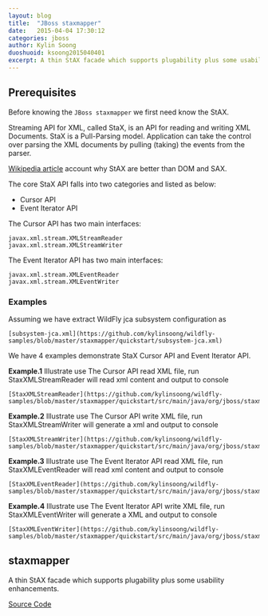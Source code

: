 ```yaml
---
layout: blog
title:  "JBoss staxmapper"
date:   2015-04-04 17:30:12
categories: jboss
author: Kylin Soong
duoshuoid: ksoong2015040401
excerpt: A thin StAX facade which supports plugability plus some usability enhancements.  
---
```


## Prerequisites

Before knowing the `JBoss staxmapper` we first need know the StAX.

Streaming API for XML, called StaX, is an API for reading and writing XML Documents. StaX is a Pull-Parsing model. Application can take the control over parsing the XML documents by pulling (taking) the events from the parser. 

[Wikipedia article](http://en.wikipedia.org/wiki/StAX) account why StAX are better than DOM and SAX.

The core StaX API falls into two categories and listed as below:

* Cursor API
* Event Iterator API

The Cursor API has two main interfaces:

~~~
javax.xml.stream.XMLStreamReader
javax.xml.stream.XMLStreamWriter
~~~

The Event Iterator API has two main interfaces:

~~~
javax.xml.stream.XMLEventReader
javax.xml.stream.XMLEventWriter
~~~

### Examples

Assuming we have extract WildFly jca subsystem configuration as 

	[subsystem-jca.xml](https://github.com/kylinsoong/wildfly-samples/blob/master/staxmapper/quickstart/subsystem-jca.xml)

We have 4 examples demonstrate StaX Cursor API and Event Iterator API.

**Example.1** Illustrate use The Cursor API read XML file, run StaxXMLStreamReader will read xml content and output to console

	[StaxXMLStreamReader](https://github.com/kylinsoong/wildfly-samples/blob/master/staxmapper/quickstart/src/main/java/org/jboss/staxmapper/quickstart/StaxXMLStreamReader.java)

**Example.2** Illustrate use The Cursor API write XML file, run StaxXMLStreamWriter will generate a xml and output to console

	[StaxXMLStreamWriter](https://github.com/kylinsoong/wildfly-samples/blob/master/staxmapper/quickstart/src/main/java/org/jboss/staxmapper/quickstart/StaxXMLStreamReader.java)

**Example.3** Illustrate use The Event Iterator API read XML file, run StaxXMLEventReader will read xml content and output to console

	[StaxXMLEventReader](https://github.com/kylinsoong/wildfly-samples/blob/master/staxmapper/quickstart/src/main/java/org/jboss/staxmapper/quickstart/StaxXMLEventReader.java)

**Example.4** Illustrate use The Event Iterator API write XML file, run StaxXMLEventWriter will generate a XML and output to console

	[StaxXMLEventWriter](https://github.com/kylinsoong/wildfly-samples/blob/master/staxmapper/quickstart/src/main/java/org/jboss/staxmapper/quickstart/StaxXMLEventWriter.java)

## staxmapper

A thin StAX facade which supports plugability plus some usability enhancements.

[Source Code](https://github.com/jbossas/staxmapper)


